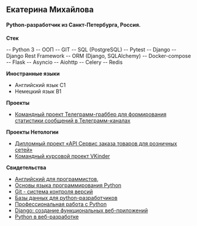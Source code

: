 ## Екатерина Михайлова

#### Python-разработчик из Санкт-Петербурга, Россия.

**Стек**

-- Python 3 -- ООП -- GIT -- SQL (PostgreSQL) -- Pytest -- Django -- Django Rest Framework -- ORM (Django, SQLAlchemy) -- Docker-compose -- Flask -- Asyncio -- Aiohttp -- Celery -- Redis 

**Иностранные языки**
- Английский язык C1
- Немецкий язык B1


**Проекты**
- [Командный проект Телеграмм-граббер для формирования статистики сообщений в Телеграмм-каналах](https://github.com/KateMikhaylova/telegram_grab_and_stats)

**Проекты Нетологии**
- [Дипломный проект «API Сервис заказа товаров для розничных сетей»](https://github.com/KateMikhaylova/Graduation_project)
- [Командный курсовой проект VKinder](https://github.com/KateMikhaylova/ADPY_team_project)
  
**Свидетельства**

- [Английский для программистов](https://github.com/KateMikhaylova/KateMikhaylova/blob/main/img/certificate_english.pdf),
- [Основы языка программирования Python](https://github.com/KateMikhaylova/KateMikhaylova/blob/main/img/certificate_base_python.pdf)
- [Git - система контроля версий](https://github.com/KateMikhaylova/KateMikhaylova/blob/main/img/certificate_git.pdf)
- [Базы данных для python-разработчиков](https://github.com/KateMikhaylova/KateMikhaylova/blob/main/img/certificate_database.pdf)
- [Профессиональная работа с Python](https://github.com/KateMikhaylova/KateMikhaylova/blob/main/img/certificate_adv_python.pdf)
- [Django: создание функциональных веб-приложений](https://github.com/KateMikhaylova/KateMikhaylova/blob/main/img/certificate_django.pdf)
- [Python в веб-разработке](https://github.com/KateMikhaylova/KateMikhaylova/blob/main/img/certificate_web_python.pdf)